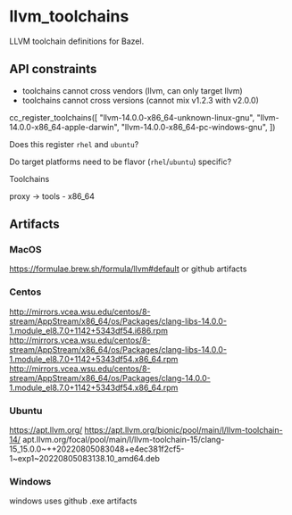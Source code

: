 # llvm_toolchains
LLVM toolchain definitions for Bazel.

## API constraints

- toolchains cannot cross vendors (llvm, can only target llvm)
- toolchains cannot cross versions (cannot mix v1.2.3 with v2.0.0)


cc_register_toolchains([
    "llvm-14.0.0-x86_64-unknown-linux-gnu",
    "llvm-14.0.0-x86_64-apple-darwin",
    "llvm-14.0.0-x86_64-pc-windows-gnu",
])

Does this register `rhel` and `ubuntu`?

Do target platforms need to be flavor (`rhel`/`ubuntu`) specific?




Toolchains

proxy -> tools
            \- x86_64


## Artifacts

### MacOS
https://formulae.brew.sh/formula/llvm#default
or github artifacts

### Centos
http://mirrors.vcea.wsu.edu/centos/8-stream/AppStream/x86_64/os/Packages/clang-libs-14.0.0-1.module_el8.7.0+1142+5343df54.i686.rpm
http://mirrors.vcea.wsu.edu/centos/8-stream/AppStream/x86_64/os/Packages/clang-libs-14.0.0-1.module_el8.7.0+1142+5343df54.x86_64.rpm
http://mirrors.vcea.wsu.edu/centos/8-stream/AppStream/x86_64/os/Packages/clang-14.0.0-1.module_el8.7.0+1142+5343df54.x86_64.rpm

### Ubuntu
https://apt.llvm.org/
https://apt.llvm.org/bionic/pool/main/l/llvm-toolchain-14/
apt.llvm.org/focal/pool/main/l/llvm-toolchain-15/clang-15_15.0.0~++20220805083048+e4ec381f2cf5-1~exp1~20220805083138.10_amd64.deb

### Windows
windows uses github .exe artifacts
